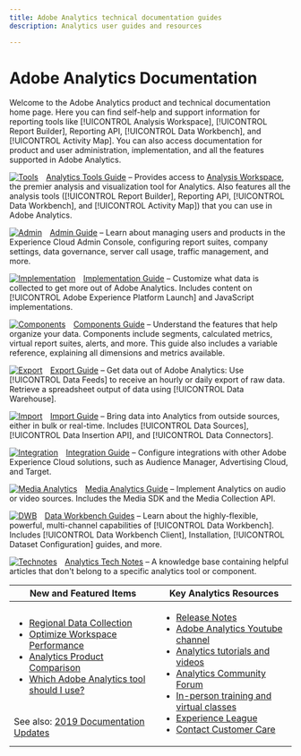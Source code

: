 ```yaml
---
title: Adobe Analytics technical documentation guides
description: Analytics user guides and resources

---
```


# Adobe Analytics Documentation

Welcome to the Adobe Analytics product and technical documentation home page. Here you can find self-help and support information for reporting tools like [!UICONTROL Analysis Workspace], [!UICONTROL Report Builder], Reporting API, [!UICONTROL Data Workbench], and [!UICONTROL Activity Map]. You can also access documentation for product and user administration, implementation, and all the features supported in Adobe Analytics.

[![Tools](assets/analyze_50px.png)](/help/analyze/home.md)&emsp;[Analytics Tools Guide](/help/analyze/home.md) &ndash; Provides access to [Analysis Workspace](/help/analyze/analysis-workspace/home.md), the premier analysis and visualization tool for Analytics. Also features all the analysis tools ([!UICONTROL Report Builder], Reporting API, [!UICONTROL Data Workbench], and [!UICONTROL Activity Map]) that you can use in Adobe Analytics.

[![Admin](assets/admin_50px.png)](/help/admin/home.md)&emsp;[Admin Guide](/help/admin/home.md) &ndash; Learn about managing users and products in the Experience Cloud Admin Console, configuring report suites, company settings, data governance, server call usage, traffic management, and more.

[![Implementation](assets/implement_50px.png)](/help/implement/home.md)&emsp;[Implementation Guide](/help/implement/home.md) &ndash; Customize what data is collected to get more out of Adobe Analytics. Includes content on [!UICONTROL Adobe Experience Platform Launch] and JavaScript implementations.

[![Components](assets/components_50px.png)](/help/components/home.md)&emsp;[Components Guide](/help/components/home.md) &ndash; Understand the features that help organize your data. Components include segments, calculated metrics, virtual report suites, alerts, and more. This guide also includes a variable reference, explaining all dimensions and metrics available.

[![Export](assets/export_50px.png)](/help/export/home.md)&emsp;[Export Guide](/help/export/home.md) &ndash; Get data out of Adobe Analytics: Use [!UICONTROL Data Feeds] to receive an hourly or daily export of raw data. Retrieve a spreadsheet output of data using [!UICONTROL Data Warehouse].

[![Import](assets/import_50px.png)](/help/import/home.md)&emsp;[Import Guide](/help/import/home.md) &ndash; Bring data into Analytics from outside sources, either in bulk or real-time. Includes [!UICONTROL Data Sources], [!UICONTROL Data Insertion API], and [!UICONTROL Data Connectors].

[![Integration](assets/integrate_50px.png)](/help/integrate/home.md)&emsp;[Integration Guide](/help/integrate/home.md) &ndash; Configure integrations with other Adobe Experience Cloud solutions, such as Audience Manager, Advertising Cloud, and Target.

[![Media Analytics](assets/media_50px.png)](https://docs.adobe.com/content/help/en/media-analytics/using/media-overview.html)&emsp;[Media Analytics Guide](https://docs.adobe.com/content/help/en/media-analytics/using/media-overview.html) &ndash; Implement Analytics on audio or video sources. Includes the Media SDK and the Media Collection API.

[![DWB](assets/workbench_50px.png)](https://docs.adobe.com/content/help/en/data-workbench/using/home.html)&emsp;[Data Workbench Guides](https://docs.adobe.com/content/help/en/data-workbench/using/home.html) &ndash; Learn about the highly-flexible, powerful, multi-channel capabilities of [!UICONTROL Data Workbench]. Includes [!UICONTROL Data Workbench Client], Installation, [!UICONTROL Dataset Configuration] guides, and more.

[![Technotes](assets/technotes_50px.png)](/help/technotes/home.md)&emsp;[Analytics Tech Notes](/help/technotes/home.md) &ndash; A knowledge base containing helpful articles that don't belong to a specific analytics tool or component.

| New and Featured Items | Key Analytics Resources |
| --- | --- |
| <ul><li>[Regional Data Collection](/help/technotes/rdc/regional-data-collection.md)</li><li>[Optimize Workspace Performance](/help/analyze/analysis-workspace/optimizing-performance.md)</li><li>[Analytics Product Comparison](/help/admin/c-analytics-product-comparison/analytics-product-comparison.md)</li><li>[Which Adobe Analytics tool should I use?](/help/admin/c-analytics-product-comparison/which-analytics-tool.md)</li></ul><br> See also: [2019 Documentation Updates](doc-updates.md) |<ul><li> [Release Notes](https://marketing.adobe.com/resources/help/en_US/whatsnew/)</li><li> [Adobe Analytics Youtube channel](https://www.youtube.com/channel/UC8I6bqCk7gO6YdoMz6W5fvw)</li><li>[Analytics tutorials and videos](https://helpx.adobe.com/analytics/kt/index/analytics-videos.html)</li><li>[Analytics Community Forum](https://forums.adobe.com/community/experience-cloud/analytics-cloud/analytics)</li><li>[In-person training and virtual classes](https://training.adobe.com/training/courses.html#solution=adobeAnalytics)</li><li>[Experience League](https://landing.adobe.com/experience-league/)</li><li>[Contact Customer Care](https://helpx.adobe.com/support/analytics.html)</li></ul>|

<!-- Keep around for now

## Analytics reporting capabilities

Here is a comprehensive list of and links to all the reporting capabilities in Adobe Analytics.

* [Analysis Workspace](/help/analyze/analysis-workspace/analysis-workspace-features.md)
* [Report Builder](/help/analyze/report-builder/home.md)
* [Data Warehouse](/help/export/data-warehouse/data-warehouse.md)
* [Mobile Services UI](https://docs.adobe.com/content/help/en/mobile-services/using/home.html)
* [Data Workbench](https://docs.adobe.com/content/help/en/data-workbench/using/home.html)
* [Reports & Analytics](/help/analyze/reports-analytics/getting-started.md)
* [Ad Hoc Analysis](/help/analyze/ad-hoc-analysis/adhoc-home.md)

### Analytics feature list

*   [Activity Map](/help/analyze/activity-map/activity-map.md)
*   [Anomaly Detection](/help/analyze/analysis-workspace/virtual-analyst/c-anomaly-detection/statistics-anomaly-detection.md)
*   [Bot filtering](/help/admin/admin/bot-removal/bot-rules.md)
*   [Calculated Metrics](/help/components/c-calcmetrics/cm-overview.md)
*   [Classifications](/help/components/c-classifications2/c-classifications.md)
*   [Cohort Analysis](/help/analyze/analysis-workspace/visualizations/cohort-table/cohort-analysis.md)
*   [Contribution Analysis](/help/analyze/analysis-workspace/virtual-analyst/c-anomaly-detection/anomaly-detection.md)
*   [Data Connectors](https://www.adobeexchange.com/experiencecloud.html)
*   [Data Feeds](/help/export/analytics-data-feed/data-feed-overview.md)   
*   [Data Sources](/help/import/c-data-sources/datasrc-home.md)  
*   [Fallout](/help/analyze/analysis-workspace/visualizations/fallout/fallout-flow.md)
*   [Flow](/help/analyze/analysis-workspace/visualizations/c-flow/flow.md)
*   [Intelligent Alerts](/help/components/c-alerts/intellligent-alerts.md)
*   [Mobile App SDK](https://docs.adobe.com/content/help/en/mobile-services/using/home.html)  
*   [Real-time reporting](/help/components/c-real-time-reporting/realtime.md)
*   [Segmentation](/help/components/c-segmentation/seg-home.md)
*   [Segment Comparison](/help/analyze/analysis-workspace/c-panels/c-segment-comparison/segment-comparison.md)
*   [Video Tracking](https://docs.adobe.com/content/help/en/media-analytics/using/media-overview.html)
*   [Virtual Report Suites](/help/components/vrs/vrs-about.md)

## Contact options

Support delegates can get assisted support via:

**In-Product:**

1.  [Sign in to Adobe Analytics.](https://sc.omniture.com/login/)
2.  Navigate to **Help** > **Customer Care**.

**Phone:** 1-800-497-0335 (US & Canada).

Get [phone numbers for other regions](https://helpx.adobe.com/contact/dma-external/DMACustomeCareRegionalPhoneNumbers.html).

**Email:**

1.  Include [case details](https://helpx.adobe.com/experience-cloud/enterprise-email-support-guidelines.html) to open a ticket via email. 
1.  Send your case to [customercare@adobe.com](mailto:customercare@adobe.com).

Not sure if you're a **support delegate**? Find out if this [user type applies to you](https://helpx.adobe.com/experience-cloud/supported-users.html) and learn about our [enterprise support terms](https://helpx.adobe.com/support/programs/enterprise-support-terms.html).
 -->
